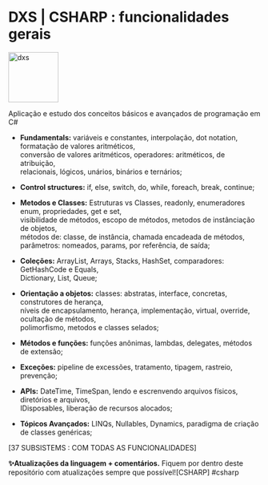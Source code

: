 # DXS | CSHARP : funcionalidades gerais
<img src="https://dataxstudios.com.br/assets/images/logo_DXS_400_190.png" alt="dxs" width="100"/> 

Aplicação e estudo dos conceitos básicos e avançados de programação em C#

- **Fundamentals:** variáveis e constantes, interpolação, dot notation, formatação de valores aritméticos,<br>
conversão de valores aritméticos, operadores: aritméticos, de atribuição,<br>
relacionais, lógicos, unários, binários e ternários;

- **Control structures:** if, else, switch, do, while, foreach, break, continue;<br>

- **Metodos e Classes:** Estruturas vs Classes, readonly, enumeradores enum, propriedades, get e set,<br>
visibilidade de métodos, escopo de métodos, metodos de instânciação de objetos,<br>
métodos de: classe, de instância, chamada encadeada de métodos,<br>
parâmetros: nomeados, params, por referência, de saída;

- **Coleções:** ArrayList, Arrays, Stacks, HashSet, comparadores: GetHashCode e Equals,<br>
Dictionary, List<T>, Queue<T>;

- **Orientação a objetos:** classes: abstratas, interface, concretas, construtores de herança,<br>
níveis de encapsulamento, herança, implementação, virtual, override, ocultação de métodos,<br>
polimorfismo, metodos e classes selados;

- **Métodos e funções:** funções anônimas, lambdas, delegates, métodos de extensão;

- **Exceções:** pipeline de excessões, tratamento, tipagem, rastreio, prevenção;

- **APIs:** DateTime, TimeSpan, lendo e escrenvendo arquivos físicos, diretórios e arquivos,<br>
IDisposables, liberação de recursos alocados;

- **Tópicos Avançados:** LINQs, Nullables, Dynamics, paradigma de criação de classes genéricas;

[37 SUBSISTEMS : COM TODAS AS FUNCIONALIDADES]

**✨Atualizações da linguagem + comentários.**
Fiquem por dentro deste repositório com atualizações sempre que possível![CSHARP] #csharp
